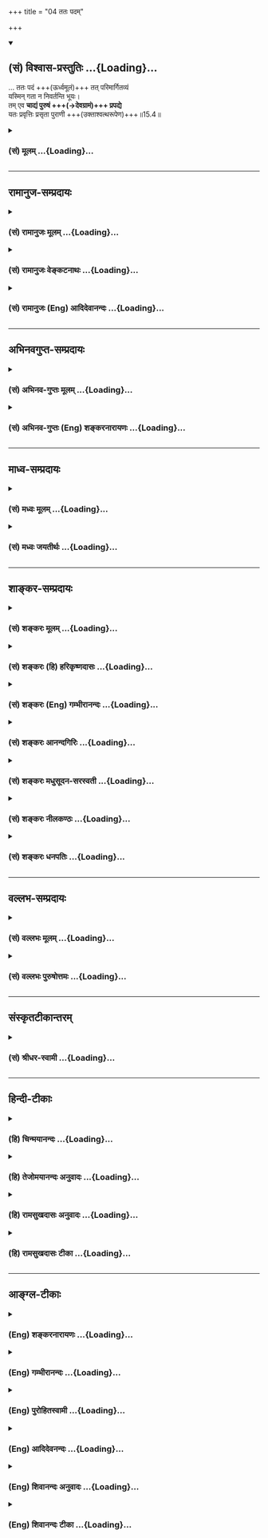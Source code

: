+++
title = "04 ततः पदम्"

+++
<div class="js_include" newlevelforh1="2" title="(सं) विश्वास-प्रस्तुतिः" unfilled url="/mahAbhAratam/vyAsaH/shlokashaH/06-bhIShma-parva/03-bhagavad-gItA-parva/saMskRtam/vishvAsa-prastutiH/15_puruShottama-yogaH/04_tataH_padam.md">
<details open><summary><h2>(सं) विश्वास-प्रस्तुतिः ...{Loading}...</h2></summary>

… ततः पदं +++(ऊर्ध्वमूलं)+++ तत् परिमार्गितव्यं  
यस्मिन् गता न निवर्तन्ति भूयः।  
तम् एव **चाद्यं पुरुषं +++(→देवग्रामं)+++ प्रपद्ये**  
यतः प्रवृत्तिः प्रसृता पुराणी +++(उक्ताश्वत्थरूपेण)+++॥15.4॥
</details>
</div>
<div class="js_include collapsed" newlevelforh1="3" title="(सं) मूलम्" unfilled url="/mahAbhAratam/vyAsaH/shlokashaH/06-bhIShma-parva/03-bhagavad-gItA-parva/saMskRtam/mUlam/15_puruShottama-yogaH/04_tataH_padam.md">
<details><summary><h3>(सं) मूलम् ...{Loading}...</h3></summary>

ततः पदं तत्परिमार्गितव्य  
यस्मिन्गता न निवर्तन्ति भूयः।  
तमेव चाद्यं पुरुषं प्रपद्ये  
यतः प्रवृत्तिः प्रसृता पुराणी।।15.4।।
</details>
</div>


_________________
## रामानुज-सम्प्रदायः
<div class="js_include collapsed" newlevelforh1="3" title="(सं) रामानुजः मूलम्" unfilled url="/mahAbhAratam/vyAsaH/shlokashaH/06-bhIShma-parva/03-bhagavad-gItA-parva/saMskRtam/rAmAnujaH/mUlam/15_puruShottama-yogaH/04_tataH_padam.md">
<details><summary><h3>(सं) रामानुजः मूलम् ...{Loading}...</h3></summary>

।।15.4।।
**ततः** विषयासङ्गाद् हेतोः  
**तत् पदं परिमार्गितव्यम्** अन्वेषणीयाम्  
**यस्मिन् गता भूयः न निवर्तन्ते।** 

कथम् अनादिकालप्रवृत्तो गुणमयभोग-सङ्गः  
तन्-मूलं च विपरीतज्ञानं निवर्तते  
इति अत्र आह --,

अज्ञानादिनिवृत्तये **तम् एव च आद्यं** कृत्स्नस्य आदिभूतम्।  

&gt; मयाध्यक्षेण प्रकृतिः सूयते सचराचरम्। (गीता 9।10)  
अहं सर्वस्य प्रभवो मत्तः सर्वं प्रवर्तते।। (गीता 10।8)  
&gt; मत्तः परतरं नान्यत्किञ्चिदस्ति धनञ्जय। (गीता 7।7) 

इत्यादिषु उक्तम् आद्यं पुरुषम् एव शरणं **प्रपद्ये तम्
एव** शरणं प्रपद्येत। 

**यतः** यस्मात् कृत्स्नस्य स्रष्टुः इयं
गुणमयभोगसङ्ग-**प्रवृत्तिः पुराणी** पुरातनी **प्रसृता।**

उक्तं हि मया एव पूर्वम् एतत् -- 

&gt; दैवी ह्येषा गुणमयी  
&gt; मम माया दुरत्यया।  
&gt; मामेव ये प्रपद्यन्ते  
&gt; मायामेतां तरन्ति ते।। (गीता 7।14) 
&gt; 

इति। 

"प्रपद्य +इयतः प्रवृत्तिः" इति वा पाठः। तम् एव च आद्यं पुरुषं प्रपद्य शरणमुपगम्य इयतः अज्ञाननिवृत्त्यादेःकृत्स्नस्य एतस्य साधनभूता प्रवृत्तिः पुराणी पुरातनी प्रसृता। 

पुरातनानां मुमुक्षूणां **प्रवृत्तिः पुराणी** पुरातना हि मुमुक्षवो  
माम् एव शरणम् उपगम्य  
निर्मुक्त-बन्धाः संजाता इत्यर्थः।

</details>
</div>
<div class="js_include collapsed" newlevelforh1="3" title="(सं) रामानुजः वेङ्कटनाथः" unfilled url="/mahAbhAratam/vyAsaH/shlokashaH/06-bhIShma-parva/03-bhagavad-gItA-parva/saMskRtam/rAmAnujaH/venkaTanAthaH/15_puruShottama-yogaH/04_tataH_padam.md">
<details><summary><h3>(सं) रामानुजः वेङ्कटनाथः ...{Loading}...</h3></summary>

।। 15.4ननु सर्वप्रत्यक्षसम्मतेऽस्मिन् संसारेयस्तं वेद इति
कस्यचित्तद्वेदनेन प्रशंसनमयुक्तमित्यत्रोच्यतेन रूपमस्येति। नात्र
रूपानुपलम्भवचनस्य रूपाभावे तात्पर्यं; निर्दिष्टरूपविरोधादित्यभिप्रायेणाह
-- अस्य वृक्षस्येति। सर्वेषां संसारोपलम्भे सत्यपि प्रकृताकारेण नोपलम्भ
इति तथाशब्दाभिप्रेतं विवृणोति -- चतुर्मुखादित्वेनेत्यादिना। संसारिभिरिति
-- अपवर्गोपयुक्तज्ञानरहितैरिति भावः। संसारिष्वेव यस्तथा वेद; स
मुक्तप्राय इति वा। कूटस्थपितृपुत्रादिरूपेण लोकेऽपि मूलशाखापल्लवादिकं
दृश्यत इत्यत्राह -- मनुष्योऽहमिति। तेषां हेयस्यापि
संसारस्योपादानोपयुक्तं ज्ञानमस्ति न तु हानार्थमिति भावः। नान्तः
इत्यादावपि तथाशब्दस्यानुषङ्गमाह -- तथाऽस्येति।
समभिव्याहृतासङ्गशस्त्रच्छेद्यत्वानुगुणमन्तशब्दार्थमाहविनाश इति।
आत्यन्तिकप्रलय इहासङ्गनिष्पादितान्तशब्देन विवक्षितः तस्य च स्वरूपतः
कारणतश्चानुपलम्भः नित्यप्रलयमात्रं हि संसारिभिर्दृश्यत इत्यभिप्रायेणाह
-- गुणमयभोगेष्वसङ्गकृत इति। भोगशब्दोऽत्र भोग्यपरः।
प्रमाणसिद्धस्यान्तस्यादेः प्रतिष्ठायाश्च
स्वरूपनिषेधभ्रमव्युदासायउपलभ्यते इतिपदमनुषञ्जितम्।
गर्भादिरूपस्यावान्तरादेरुपलम्भात्प्रधानभूत आदिरिह विवक्षित इत्याह --
गुणसङ्ग एवेति। अत्र प्रतिष्ठाशब्देन परोक्तं परमात्माभिधानमयुक्तं;
निस्सङ्गानां सङ्गविषयस्य
तस्यासङ्गशस्त्रच्छेद्यवृक्षप्रतिष्ठात्वनिर्देशानौचित्यात् अत आदिभूतस्य
सङ्गस्यापि निदानं क्षेत्रादिस्थानीयमज्ञानमिह अर्थौचित्यात्प्रतिष्ठोच्यत
इत्याह -- अनात्मन्यात्माभिमानरूपमिति। एतेन सम्प्रतिष्ठा मध्यमिति
व्याख्याऽपि निरस्ता। अज्ञाने कथं प्रतिष्ठाशब्दवृत्तिः इत्यत्राह --
प्रतितिष्ठतीति। अयं भावः -- मूलस्थितिभूमिः वृक्षस्य प्रतिष्ठा कर्म च
संसारवृक्षस्य मूलत्वेनोक्तम् तच्चअविद्यासञ्चितं कर्म \[वि.पु.2।13।70\]
इति वचनादज्ञाने स्थितं; तदधीनत्वात्तदनुष्ठानस्य; ममकारस्यापि
कर्महेतोरहङ्कार एव कन्द इति स इह संसारवृक्षप्रतिष्ठेति। एनम् इति
सङ्गास्पदप्रकृतिवैचित्र्यपरामर्श इत्याह -- उक्तप्रकारमिति। सुष्ठुत्वं
दृढनिरूढवासनत्वेनान्यैः छेत्तुमशक्यत्वम्। विविधत्वं
प्रायश्चित्तादिभिरेकैकस्य कर्माख्यमूलस्य च्छेदेऽप्यनादिकालं
मनोवाक्कायैर्बुद्धिपूर्वकमबुद्धिपूर्वकं च
विधिनिषेधविषयविचित्रकर्मणामनन्तप्रकारसम्भृतत्वम्। असङ्गोऽपि
कदाचित्तादात्विकव्याध्यादिक्लेशादपि भवति स तु न दृढः
अतःसम्यग्ज्ञानमूलेनेत्युक्तम्। विषयत्यागदशायामिव
आत्मान्वेषणदशायामप्यसङ्गोऽनुवर्तनीय इति ज्ञापनायततश्शब्दः। अत एवततः परम्
इति परशब्दाध्याहारेण व्याख्यान्तरमयुक्तमित्यभिप्रायेणाह -- ततो
विषयासङ्गाद्धेतोरिति। आत्मानमन्विच्छेत् \[जा.उ.6\] इत्यादिसूचनायाह --
अन्वेषणीयमिति। छन्दोनुरोधाय च्छान्दसंनिवर्तन्ति इति
परस्मैपदमित्यभिप्रायेण स्वयमात्मनेपदं प्रायुङ्क्त।  
  
ननु दृढस्यासङ्गशस्त्रस्य लाभे हि तेन च्छिद्येत तदेव तु
संसारिभिर्दुर्लभतरमिति शङ्कयोत्तरग्रन्थं सङ्गमयति --
कथमिति। निर्मानमोहाः  
  

</details>
</div>
<div class="js_include collapsed" newlevelforh1="3" title="(सं) रामानुजः (Eng) आदिदेवानन्दः" unfilled url="/mahAbhAratam/vyAsaH/shlokashaH/06-bhIShma-parva/03-bhagavad-gItA-parva/saMskRtam/rAmAnujaH/english/AdidevAnandaH/15_puruShottama-yogaH/04_tataH_padam.md">
<details><summary><h3>(सं) रामानुजः (Eng) आदिदेवानन्दः ...{Loading}...</h3></summary>

15.3 - 15.4 The form of this tree, having its origin above, i.e., in the four-faced Brahma and branches below in the sense that man forms the crest through continual lineage therefrom, and also having its branches extended above and below by actions done in the human state and forming secondary roots - that form of the tree is not understood by people immersed in Samsara. Only this much is perceived: 'I am a man, the son of Devadatta, the father of Yajnadatta; I have property appropriate to these conditions'. Likewise, it is not understood that its destruction can be brought about by detachment from enjoyments which are based on Gunas. Similarly it is not perceived that attachment to the Gunas alone is the beginning of this (tree). Again, it is not perceived that the basis of this tree is founded on ignorance which is the misconception of self as non-self. Ignorance alone is the basis of this tree, since in it alone the tree is fixed. This Asvattha, described above, firm-rooted,
i.e., the roots of which are firm and manifold, is to be cut off by the strong axe of detachment, namely, detachment from the sense objects composed of the three Gunas. This can be forged through perfect knowledge. As one gains detachment from sense-objects, one should seek and find out the goal from which nobody ever returns. How does this attachment to sense-objects, which consists of the Gunas and erroneous knowledge forming its cause, cease to exist; Sri Krsna now answers: One should seek 'refuge (Prapadyet) in the Primal Person' alone in order to overcome this ignorance. One should seek refuge (Prapadyeta) in Him who is primal, namely, the beginning of all entities, as stated in the following text: 'With Me as the Lord, the Prakrti gives birth to all that which moves, and that which does not move' (9.10), 'I am the origin of all; from Me proceed everything' (10.8), and 'There is nothing higher than Me, O Arjuna' (7.7). From Me, the creator of everything, has streamed forth this ancient activity, continuing from time immermorial,
of attachment to sense-objects consisting of Gunas. This has been declared already by Me: 'For this divine Maya of Mine consisting of the Gunas is hard to break through. But those who take refuge in me alone shall pass beyond this Maya' (7.14). Or a variant of this stanza is
'prapadya iyatah pravrttih' (in place of 'prapadyet yatah pravrittih').
This gives the sense that this discipline of taking refuge in the Supreme Person for dispelling of ignorance has continued from a distant past. The tendencies of ancient persons seeking liberation are also ancient. The purport is this: The ancient liberation-seekers, taking refuge in Me alone, were released from bondage. \[This can be taken to mean that Prapatti or taking refuge in the Lord had originated in the Bhakti tradition of the Sri-Vaisnavites from ancient sages i.e., from the Alvars who preceded Ramanuja by several centuries. It is not a creation of Ramanuja\].

</details>
</div>


_________________
## अभिनवगुप्त-सम्प्रदायः
<div class="js_include collapsed" newlevelforh1="3" title="(सं) अभिनव-गुप्तः मूलम्" unfilled url="/mahAbhAratam/vyAsaH/shlokashaH/06-bhIShma-parva/03-bhagavad-gItA-parva/saMskRtam/abhinava-guptaH/mUlam/15_puruShottama-yogaH/04_tataH_padam.md">
<details><summary><h3>(सं) अभिनव-गुप्तः मूलम् ...{Loading}...</h3></summary>

।।15.3 -- 15.5।। न रूपमित्यादि अव्ययं तदित्यन्तम्। तं छित्त्वेति।
विशेष्ये क्रियाऽभिधीयमाना सामर्थ्यादत्र विशेषणपदमुपादत्ते दण्डी
प्रैष्याननुब्रूयात् इति विधिवत्। तेन अधोरूढानि मूलानि अस्य छिन्द्यादिति।
तत् पदं प्रशान्तम् अव्ययं पदं तदेव।

</details>
</div>
<div class="js_include collapsed" newlevelforh1="3" title="(सं) अभिनव-गुप्तः (Eng) शङ्करनारायणः" unfilled url="/mahAbhAratam/vyAsaH/shlokashaH/06-bhIShma-parva/03-bhagavad-gItA-parva/saMskRtam/abhinava-guptaH/english/shankaranArAyaNaH/15_puruShottama-yogaH/04_tataH_padam.md">
<details><summary><h3>(सं) अभिनव-गुप्तः (Eng) शङ्करनारायणः ...{Loading}...</h3></summary>

15.4 See Comment under 15.5

</details>
</div>


_________________
## माध्व-सम्प्रदायः
<div class="js_include collapsed" newlevelforh1="3" title="(सं) मध्वः मूलम्" unfilled url="/mahAbhAratam/vyAsaH/shlokashaH/06-bhIShma-parva/03-bhagavad-gItA-parva/saMskRtam/madhvaH/mUlam/15_puruShottama-yogaH/04_tataH_padam.md">
<details><summary><h3>(सं) मध्वः मूलम् ...{Loading}...</h3></summary>

।।15.4।। तदर्थं च तमेव प्रपद्ये प्रपद्येत। तच्चोक्तं तत्रैव तं वै
प्रपद्येत यं वै प्रपद्य न शोचति न हृष्यति न जायते न म्रियते तद्ब्रह्म
मूलं तच्छित्सुः इति। नारायणेन दृष्टश्च प्रतिबुद्धो भवेत्पुमान् इति च
मोक्षधर्मे। छेदनोपायो ह्यत्राकाङ्क्षितः न च भगवतोऽन्यः शरण्योऽस्ति।

</details>
</div>
<div class="js_include collapsed" newlevelforh1="3" title="(सं) मध्वः जयतीर्थः" unfilled url="/mahAbhAratam/vyAsaH/shlokashaH/06-bhIShma-parva/03-bhagavad-gItA-parva/saMskRtam/madhvaH/jayatIrthaH/15_puruShottama-yogaH/04_tataH_padam.md">
<details><summary><h3>(सं) मध्वः जयतीर्थः ...{Loading}...</h3></summary>

।।15.4।। वाक्यार्थस्य समाप्तत्वात्तमेव चाद्यं इति व्यर्थमित्यतः सङ्गतिं
सूचयन्नाह -- **तदर्थं चे**ति विमर्शार्थं च। विश्वविमर्शाद्ब्रह्मज्ञानं
भवतु स विमर्श एव कथं स्यात् इत्याकाङ्क्षां तदर्थमित्यनेन सूचयति। तर्हि
चिच्छिदिषुं प्रति तदुपायो विधेयः; न तु प्रपद्य इति वचनं
सङ्गतमित्यतःव्यत्ययो बहुलम् \[अष्टा.3।1।85\] इति वचनमाश्रित्याह --
**प्रपद्येते**ति। कुतो व्यत्ययः इत्यतः श्रुतिस्मृतिसंवादादित्याह --
**तच्चे**ति। तद्विश्वं च्छित्सुः। अभ्यासलोप इडभावश्च च्छान्दसः।
चिच्छिदिषुः। विश्वविमर्शार्थी यद्ब्रह्म विश्वस्य मूलं तमेव पुरुषं
प्रपद्येतेत्यर्थः। प्रपत्त्या प्रसन्नेन नारायणेन दृष्टः
पुमान्प्रतिबुद्धो विश्वविमर्शक्षमो भवेदित्यर्थः। इतश्च पुरुषव्यत्ययोऽत्र
व्याख्येय इत्याह -- **छेदने**ति। अतस्तदुपायविधानमेव सङ्गतमिति शेषः। न
केवलमुत्तमपुरुषोऽत्रानुपयुक्तः किन्त्वयुक्तश्चेत्याह -- **न चे**ति। तमेव
प्रपद्य इत्येवं परिमार्गितव्यमिति सम्बन्धस्त्वयुक्तः; अस्य
परिमार्गणत्वाभावात्।

</details>
</div>


_________________
## शाङ्कर-सम्प्रदायः
<div class="js_include collapsed" newlevelforh1="3" title="(सं) शङ्करः मूलम्" unfilled url="/mahAbhAratam/vyAsaH/shlokashaH/06-bhIShma-parva/03-bhagavad-gItA-parva/saMskRtam/shankaraH/mUlam/15_puruShottama-yogaH/04_tataH_padam.md">
<details><summary><h3>(सं) शङ्करः मूलम् ...{Loading}...</h3></summary>

।।15.4।। --,**ततः** पश्चात् यत् **पदं** वैष्णवं **तत् परिमार्गितव्यम्;**
परिमार्गणम् अन्वेषणं ज्ञातव्यमित्यर्थः। **यस्मिन्** पदे **गताः**
प्रविष्टाः **न** **निवर्तन्ति** न आवर्तन्ते **भूयः** पुनः संसाराय। कथं
परिमार्गितव्यमिति आह -- **तमेव च** यः पदशब्देन उक्तः **आद्यम्** आदौ भवम्
आद्यं **पुरुषं प्रपद्ये** इत्येवं परिमार्गितव्यं तच्छरणतया इत्यर्थः। कः
असौ पुरुषः इति; उच्यते -- **यतः** यस्मात् पुरुषात्
संसारमायावृक्ष**प्रवृत्तिः प्रसृता** निःसृता; ऐन्द्रजालिकादिव माया;
**पुराणी** चिरंतनी।। कथंभूताः तत् पदं गच्छन्तीति; उच्यते --,

</details>
</div>
<div class="js_include collapsed" newlevelforh1="3" title="(सं) शङ्करः (हि) हरिकृष्णदासः" unfilled url="/mahAbhAratam/vyAsaH/shlokashaH/06-bhIShma-parva/03-bhagavad-gItA-parva/saMskRtam/shankaraH/hindI/harikRShNadAsaH/15_puruShottama-yogaH/04_tataH_padam.md">
<details><summary><h3>(सं) शङ्करः (हि) हरिकृष्णदासः ...{Loading}...</h3></summary>

।।15.4।। उसके पश्चात् उस परम वैष्णवपदको खोजना चाहिये अर्थात् जानना चाहिये
कि जिस पदमें पहुँचे हुए पुरुष; फिर संसारमें नहीं लौटते -- पुनर्जन्म
ग्रहण नहीं करते। ( उस पदको ) कैसे खोजना चाहिये सो कहते हैं -- जो
पदशब्दसे कहा गया है; उसी आदिपुरुषकी मैं शरण हूँ; इस भावसे अर्थात् उसके
शरणागत होकर खोजना चाहिये। वह पुरुष कौन है; सो बतलाते हैं -- जिस पुरुषसे
बाजीगरकी मायाके समान इस मायारचित संसारवृक्षकी सनातन प्रवृत्ति विस्तारको
प्राप्त हुई है -- प्रकट हुई है।

</details>
</div>
<div class="js_include collapsed" newlevelforh1="3" title="(सं) शङ्करः (Eng) गम्भीरानन्दः" unfilled url="/mahAbhAratam/vyAsaH/shlokashaH/06-bhIShma-parva/03-bhagavad-gItA-parva/saMskRtam/shankaraH/english/gambhIrAnandaH/15_puruShottama-yogaH/04_tataH_padam.md">
<details><summary><h3>(सं) शङ्करः (Eng) गम्भीरानन्दः ...{Loading}...</h3></summary>

15.4 Tatah, thereafter; tat, that; padam, State of Visnu;
parimargitavyam, has to be sought for, i.e. realized; gatah, going,
entering; yasmin, where, into which State; they na, do not; nivartanti,
return; bhuyah, again, for worldly life. As to how It is to be sought
for, the Lord says: Prapadye, I take refuge; tam, in that; adyam,
Primeval-existing from the beginning; purusam, Person, who has been
mentioned by the word State; eva, Himself. The search has to be carried
on thus, i.e., by taking refuge in Him. Who is that Person; That is
being stated: Yatah, from whom, from which Person; prasrta, has ensued,
like jugglery from a magician; purani, the eternal; pravrttih,
Manifestation, the magic Tree of the World. What kind of persons reach
that State; This is being answered:

</details>
</div>
<div class="js_include collapsed" newlevelforh1="3" title="(सं) शङ्करः आनन्दगिरिः" unfilled url="/mahAbhAratam/vyAsaH/shlokashaH/06-bhIShma-parva/03-bhagavad-gItA-parva/saMskRtam/shankaraH/AnandagiriH/15_puruShottama-yogaH/04_tataH_padam.md">
<details><summary><h3>(सं) शङ्करः आनन्दगिरिः ...{Loading}...</h3></summary>

।।15.4।। उद्धृत्य किं कर्तव्यं तदाह -- **तत इति।** पश्चादश्वत्थादूर्ध्वं
व्यवस्थितमित्यर्थः। किं तत्पदं यदन्विष्य ज्ञातव्यं तदाह --
**यस्मिन्निति।** येन सर्वं पूर्णं पूर्षु वा शयानं पुरुषं प्रपद्ये शरणं
गतोऽस्मीत्यर्थः। विवर्तवादानुरोधिनं दृष्टान्तमाह -- **ऐन्द्रेति।**

</details>
</div>
<div class="js_include collapsed" newlevelforh1="3" title="(सं) शङ्करः मधुसूदन-सरस्वती" unfilled url="/mahAbhAratam/vyAsaH/shlokashaH/06-bhIShma-parva/03-bhagavad-gItA-parva/saMskRtam/shankaraH/madhusUdana-sarasvatI/15_puruShottama-yogaH/04_tataH_padam.md">
<details><summary><h3>(सं) शङ्करः मधुसूदन-सरस्वती ...{Loading}...</h3></summary>

।।15.4।। तत इति। ततो गुरुमुपसृत्य ततोऽश्वत्थादूर्ध्वं व्यवस्थितं
तद्वैष्णवं पदं वेदान्तवाक्यविचारेण परिमार्गितव्यं
मार्गयितव्यमन्वेष्टव्यम्। सोऽन्वेष्टव्यः स विजिज्ञासितव्यः इति श्रुतेः
तत्पदं श्रवणादिनां ज्ञातव्यमित्यर्थः। किं तत्पदम्। यस्मिन्पदे गताः
प्रविष्टा ज्ञानेन न निवर्तन्ति नावर्तन्ते भूयः पुनः संसाराय। कथं तत्
परिमार्गितव्यमित्याह -- तमेवेति। यः पदशब्देनोक्तस्तमेव चाद्यमादौ भवं
पुरुषं येनेदं सर्वं पूर्णं तं पुरिषु पूर्षु वा शयानं प्रपद्ये शरणं
गतोऽस्मीत्येवं तदेकशरणतया तदन्वेष्टव्यमित्यर्थः। तं कं पुरुषम्। यतो
यस्मात्पुरुषात्प्रवृत्तिर्मायामयसंसारवृक्षप्रवृत्तिः पुराणी
चिरंतन्यनादिरेषा प्रसृता निःसृतैन्द्रजालिकादिव मायाहस्त्यादि तं पुरुषं
प्रपद्य इत्यन्वयः।

</details>
</div>
<div class="js_include collapsed" newlevelforh1="3" title="(सं) शङ्करः नीलकण्ठः" unfilled url="/mahAbhAratam/vyAsaH/shlokashaH/06-bhIShma-parva/03-bhagavad-gItA-parva/saMskRtam/shankaraH/nIlakaNThaH/15_puruShottama-yogaH/04_tataH_padam.md">
<details><summary><h3>(सं) शङ्करः नीलकण्ठः ...{Loading}...</h3></summary>

।।15.4।। तमिममश्वत्थं छित्त्वा किं कर्तव्यमत आह -- **तत इति।** न केवलं
निर्विकल्पसमाधिना तदसंङ्गमात्रेण कृतार्थता किं तर्हि ततोऽसङ्गान्तरं तत्
श्रुतिप्रसिद्धं पदनीयं ब्रह्म परिमार्गितव्यं श्रुतियुक्तिबलेनाहमेव
ब्रह्मास्मीति ज्ञातव्यम्। यस्मिन्पदे निर्विकल्पे गताः प्राप्ताः सन्तो न
निवर्तन्ति न पुनर्निवर्तन्ते। तमेव प्रत्यगानन्दमाद्यं पुरुषं पुरि शरीरे
शयानमहमपि प्रपद्ये शरणागतोऽस्मीति भावयेत्। भगवत एव वा इदं वचनं
लोकशिक्षार्थं वर्त एव च कर्मणीतिवत्। कोऽसौ पुरुषः यतः पुराणी आद्या
प्रवृत्तिःसोऽकामयत बहु स्यां प्रजायेय इत्येवंरूपा प्रसृता अस्मास्वपि
प्रवृत्ता। यतो वयमपि इदानीं कामयामहे,धनादिना वयं भूयांसः स्याम प्रजया
प्रजायेमहीति चेति। येनेयं प्रवृत्तिर्दर्शिता तत्प्रणामेनैव सा
निवर्तिष्यत इत्यर्थः।

</details>
</div>
<div class="js_include collapsed" newlevelforh1="3" title="(सं) शङ्करः धनपतिः" unfilled url="/mahAbhAratam/vyAsaH/shlokashaH/06-bhIShma-parva/03-bhagavad-gItA-parva/saMskRtam/shankaraH/dhanapatiH/15_puruShottama-yogaH/04_tataH_padam.md">
<details><summary><h3>(सं) शङ्करः धनपतिः ...{Loading}...</h3></summary>

।।15.4।। No commentary.

</details>
</div>


_________________
## वल्लभ-सम्प्रदायः
<div class="js_include collapsed" newlevelforh1="3" title="(सं) वल्लभः मूलम्" unfilled url="/mahAbhAratam/vyAsaH/shlokashaH/06-bhIShma-parva/03-bhagavad-gItA-parva/saMskRtam/vallabhaH/mUlam/15_puruShottama-yogaH/04_tataH_padam.md">
<details><summary><h3>(सं) वल्लभः मूलम् ...{Loading}...</h3></summary>

।।15.4।। तद्विशिनष्टि -- यस्मिन्निति। यत्र गता ज्ञानिनो भूयो न
निवर्त्तन्ते। तत्र मुख्यं साधनं भक्तिमाह -- तमेव चाद्यं प्रपद्य इति। यतः
पुराणी कृत्स्नस्य जगतः कर्मसु प्रवृत्तिरुत्पत्तिः प्रसृता भवति। तं
प्रपद्य इति वा पाठः।

</details>
</div>
<div class="js_include collapsed" newlevelforh1="3" title="(सं) वल्लभः पुरुषोत्तमः" unfilled url="/mahAbhAratam/vyAsaH/shlokashaH/06-bhIShma-parva/03-bhagavad-gItA-parva/saMskRtam/vallabhaH/puruShottamaH/15_puruShottama-yogaH/04_tataH_padam.md">
<details><summary><h3>(सं) वल्लभः पुरुषोत्तमः ...{Loading}...</h3></summary>

  
  
।।15.4।। ततः पदमिति। ततस्तदनन्तरं तत्पदं अलौकिकस्य तस्य मूलभूतं
परिमार्गितव्यं परितो विचारपूर्वकमालोचनरीत्या मार्गितव्यमन्वेषणीयम्।
अन्वेषणे प्रयोजनमाह -- यस्मिन्निति। यस्मिन् पदे गताः प्राप्ता भूयो न
निवर्तन्ते; संसारे नागच्छन्तीत्यर्थः। कथमन्वेषणीयं इत्यत आह -- तमेवेति।
यतः पुरुषोत्तमात् पुराणी सनातनी नित्या प्रवृत्तिर्भक्त्यात्मिका
भगवदनुप्रवृत्तिः प्रसृता विस्तृता प्रकटिता तमेव आद्यं च पुनः पुरुषं
भावात्मतया पुरुषरूपं शरणं प्रपद्ये व्रजामीति भावः।  
  

</details>
</div>


_________________
## संस्कृतटीकान्तरम्
<div class="js_include collapsed" newlevelforh1="3" title="(सं) श्रीधर-स्वामी" unfilled url="/mahAbhAratam/vyAsaH/shlokashaH/06-bhIShma-parva/03-bhagavad-gItA-parva/saMskRtam/shrIdhara-svAmI/15_puruShottama-yogaH/04_tataH_padam.md">
<details><summary><h3>(सं) श्रीधर-स्वामी ...{Loading}...</h3></summary>

।।15.4।। **तत इति।** ततस्तस्य मूलभूतं तत्पदं वस्तु वैष्णवं पदं
परिमार्गितव्यमन्वेष्टव्यम्। कीदृशम्। यस्मिन्गता यत्पदं प्राप्ताः सन्तो
भूयो न निवर्तन्ति। नावर्तन्त इत्यर्थः। अन्वेषणप्रकारमाह। यत एषा पुराणी
चिरंतनी संसारप्रवृत्तिः प्रसृता विस्तृता तमेव चाद्यं पुरुषं प्रपद्ये
शरणं व्रजामीत्येवमेकान्तभक्त्यान्वेष्टव्यमित्यर्थः।

</details>
</div>


_________________
## हिन्दी-टीकाः
<div class="js_include collapsed" newlevelforh1="3" title="(हि) चिन्मयानन्दः" unfilled url="/mahAbhAratam/vyAsaH/shlokashaH/06-bhIShma-parva/03-bhagavad-gItA-parva/hindI/chinmayAnandaH/15_puruShottama-yogaH/04_tataH_padam.md">
<details><summary><h3>(हि) चिन्मयानन्दः ...{Loading}...</h3></summary>

।।15.4।। कहीं ऐसा न हो कि कोई विद्यार्थी इस रूपक के वास्तविक अभिप्राय को
न समझकर उसे कोई लौकिक वृक्ष ही समझ लें; गीताचार्य भगवान् श्रीकृष्ण कहते
हैं कि जैसा वर्णन किया गया है; वैसा वृक्ष यहाँ उपलब्ध नहीं होता। पूर्व
श्लोक में वर्णित अश्वत्थ वृक्ष इस व्यक्त हुए सम्पूर्ण जगत् का प्रतीक है।
सूक्ष्म चैतन्य आत्मा विविध रूपों और विभिन्न स्तरों पर विविधत व्यक्त होता
है जैसे शरीर; मन और बुद्धि में क्रमश विषय; भावनाओं और विचारों के प्रकाशक
के रूप में और कारण शरीर में वह अज्ञान को प्रकाशित करता है। आत्मअज्ञान या
वासनाओं को ही कारण शरीर कहते हैं। ये समस्त उपाधियाँ तथा उनके अनुभव अपनी
सम्पूर्णता में अश्वत्थवृक्ष के द्वारा निर्देशित किये गये हैं। अत यह कोई
परिच्छिन्न वृक्ष न होने के कारण कोई इसे एक दृष्टिक्षेप से देखकर समझ नहीं
सकता है। कोई भी पुरुष इस संसार वृक्ष का आदि या अन्त या प्रतिष्ठा नहीं देख
सकता। यह वृक्ष परम सत्य के अज्ञान से उत्पन्न होता है। जब तक वासनाओं का
प्रभाव बना रहता है तब तक इसका अस्तित्व भी रहता है; किन्तु आत्मा के
अपरोक्ष ज्ञान से यह समूल नष्ट हो जाता है। बहुसंख्यक लोगों द्वारा इन
आध्यात्मिक आशयों को न देखा जाता है और न पहचाना या समझा ही जाता है। इस
संसार वृक्ष को काटने का एकमात्र शस्त्र है असंग अर्थात् वैराग्य। भौतिक
जगत् जड़; अचेतन है। इसके द्वारा जो अनुभव प्राप्त किया जाता है; वह चैतन्य
के सम्बन्ध के कारण ही संभव होता है। जब तक कार के चक्रों का सम्बन्ध मशीन
से बना रहता है तब तक उनमें गति रहती है। यदि प्रवाहित होने वाली शक्ति को
रोक दिया जाये; तो वे चक्र स्वत ही गतिशून्य स्थिति में आ जायेंगे। इसी
प्रकार यदि हम अपना ध्यान शरीर; मन और बुद्धि से निवृत्त करें; तो
तादात्म्य के अभाव में विषय; भावनाओं तथा विचारों का ग्रहण स्वत अवरुद्ध हो
जायेगा। तादात्म्य की निवृत्ति को ही वैराग्य कहते हैं। यहाँ उसे असंग
शस्त्र कहा गया है। भगवान् श्रीकृष्ण अर्जुन्ा को उपदेश देते हैं कि उसको
इस असंगशस्त्र के द्वारा संसारवृक्ष को काटना चाहिये। हमारी वर्तमान स्थिति
की दृष्टि से उपर्युक्त अवस्था का अर्थ है शून्य; जहाँ न कोई विषय हैं और न
भावनाएं हैं न कोई विचार ही हैं। अत हम ऐसे उपदेश को सहसा स्वीकार नहीं
करेंगे। भगवान् हमारी मनोदशा को समझते हुये उसी क्रम में कहते हैं;
तत्पश्चात् उस पद का अन्वेषण करना चाहिये; जिसे प्राप्त हुये पुरुष पुन
लौटते नहीं हैं। उपर्युक्त सम्पूर्ण विवेचन का निष्कर्ष यह निकलता है कि
निदिध्यासन के अभ्यास के शान्त क्षणों में साधक को अपना ध्यान जगत् एवं
उपाधियों से निवृत्त कर उस ऊर्ध्वमूल परमात्मा के चिन्तन में लगाना चाहिये;
जहाँ से इस संसार की पुरातन प्रवृत्ति प्रसृत हुई है। यदि इस उपदेश को केवल
यहीं तक छोड़ दिया गया होता; तो अधिक से अधिक वह एक सुन्दर काव्यात्मक
कल्पना ही बन कर रह जाता। आध्यात्मिक मूल्यों को अपने व्यावहारिक जीवन में
जीने की कला सिखाने वाली निर्देशिका के रूप में; गीता को यह भी बताना
आवश्यक था कि किस प्रकार एक साधक इस उपदेश का पालन कर सकता है। इनका एक
व्यावहारिक उपाय है; प्रार्थना। जिसका निर्देश इस श्लोक के अन्त में इन
शब्दों में किया है; मैं उस आदि पुरुष की शरण हूँ; जहाँ से यह पुरातन
प्रवृत्ति प्रसृत हुई है। यह श्लोक दर्शाता है कि जब हमारी बहिर्मुखी
प्रवृत्ति बहुत कुछ मात्रा में क्षीण हो जाती है; तब हमें अपनी बुद्धि को
सजगतापूर्वक संसार के आदिस्रोत सच्चिदानन्द परमात्मा में भक्ति और समर्पण
के भाव के साथ समाहित करने का प्रयत्न करना चाहिये। इस आदि पुरुष का स्वरूप
तथा उसके अनुभव के उपाय को बताना इस अध्याय का विषय है। किन गुणों से
सम्पन्न साधक उस पद को प्राप्त होते हैं सुनो

</details>
</div>
<div class="js_include collapsed" newlevelforh1="3" title="(हि) तेजोमयानन्दः अनुवादः" unfilled url="/mahAbhAratam/vyAsaH/shlokashaH/06-bhIShma-parva/03-bhagavad-gItA-parva/hindI/tejomayAnandaH/anuvAdaH/15_puruShottama-yogaH/04_tataH_padam.md">
<details><summary><h3>(हि) तेजोमयानन्दः अनुवादः ...{Loading}...</h3></summary>

।।15.4।। (तदुपरान्त) उस पद का अन्वेषण करना चाहिए जिसको प्राप्त हुए पुरुष
पुन: संसार में नहीं लौटते हैं। "मैं उस आदि पुरुष की शरण हूँ, जिससे यह
पुरातन प्रवृत्ति प्रसृत हुई है"।।

</details>
</div>
<div class="js_include collapsed" newlevelforh1="3" title="(हि) रामसुखदासः अनुवादः" unfilled url="/mahAbhAratam/vyAsaH/shlokashaH/06-bhIShma-parva/03-bhagavad-gItA-parva/hindI/rAmasukhadAsaH/anuvAdaH/15_puruShottama-yogaH/04_tataH_padam.md">
<details><summary><h3>(हि) रामसुखदासः अनुवादः ...{Loading}...</h3></summary>

।।15.4।। उसके बाद उस परमपद-(परमात्मा-) की खोज करनी चाहिये जिसको प्राप्त
होनेपर मनुष्य फिर लौटकर संसारमें नहीं आते और जिससे अनादिकालसे चली
आनेवाली यह सृष्टि विस्तारको प्राप्त हुई है, उस आदिपुरुष परमात्माके ही
मैं शरण हूँ।

</details>
</div>
<div class="js_include collapsed" newlevelforh1="3" title="(हि) रामसुखदासः टीका" unfilled url="/mahAbhAratam/vyAsaH/shlokashaH/06-bhIShma-parva/03-bhagavad-gItA-parva/hindI/rAmasukhadAsaH/TIkA/15_puruShottama-yogaH/04_tataH_padam.md">
<details><summary><h3>(हि) रामसुखदासः टीका ...{Loading}...</h3></summary>

।।15.4।।***व्याख्या --***  **ततः पदं तत्परिमार्गितव्यम् --** भगवान्ने
पूर्वश्लोकमें **छित्त्वा** पदसे संसारसे सम्बन्धविच्छेद करनेकी बात कही
है। इससे यह सिद्ध होता है कि परमात्माकी खोज करनेसे पहले संसारसे
सम्बन्धविच्छेद करना बहुत आवश्यक है। कारण कि परमात्मा तो सम्पूर्ण देश;
काल; वस्तु; व्यक्ति; घटना; परिस्थिति आदिमें ज्योंकेत्यों विद्यमान हैं;
केवल संसारसे अपना सम्बन्ध माननेके कारण ही नित्यप्राप्त परमात्माके
अनुभवमें बाधा लग रही है। संसारसे सम्बन्ध बना रहनेसे परमात्माकी खोज
करनेमें ढिलाई आती है और जप; कीर्तन; स्वाध्याय आदि सब कुछ करनेपर भी विशेष
लाभ नहीं दीखता। इसलिये साधकको पहले संसारसे सम्बन्धविच्छेद करनेको ही
मुख्यता देनी चाहिये। जीव परमात्माका ही अंश है। संसारसे सम्बन्ध मान लेनेके
कारण ही वह अपने अंशी(परमात्मा) के नित्यसम्बन्धको भूल गया है। अतः भूल
मिटनेपर मैं भगवान्का ही हूँ -- इस वास्तविकताकी स्मृति प्राप्त हो जाती
है। इसी बातपर भगवान् कहते हैं कि उस परमपद(परमात्मा) से नित्यसम्बन्ध
पहलेसे ही विद्यमान है। केवल उसकी खोज करनी है। संसारको अपना माननेसे
नित्यप्राप्त परमात्मा अप्राप्त दीखने लग जाता है और अप्राप्त संसार
प्राप्त दीखने लग जाता है। इसलिये परमपद(परमात्मा) को **तत्** पदसे लक्ष्य
करके भगवान् कहते हैं कि जो परमात्मा नित्यप्राप्त है; उसीकी पूरी तरह खोज
करनी है। खोज उसीकी होती है; जिसका अस्तित्व पहलेसे ही होता है। परमात्मा
अनादि और सर्वत्र परिपूर्ण हैं। अतः यहाँ खोज करनेका मतलब यह नहीं है कि
किसी साधनविशेषके द्वारा परमात्माको ढूँढ़ना है। जो संसार (शरीर; परिवार;
धनादि) कभी अपना था नहीं; है नहीं; होगा नहीं उसका आश्रय न लेकर; जो
परमात्मा,सदासे ही अपने हैं; अपनेमें हैं और अभी हैं; उनका आश्रय लेना ही
उनकी खोज करना है। साधकको साधनभजन करना तो बहुत आवश्यक है क्योंकि इसके समान
कोई उत्तम काम नहीं है किंतु,परमात्मतत्त्वको साधनभजनके द्वारा प्राप्त कर
लेंगे -- ऐसा मानना ठीक नहीं क्योंकि ऐसा माननेसे अभिमान बढ़ता है; जो
परमात्मप्राप्तिमें बाधक है। परमात्मा कृपासे मिलते हैं। उनको किसी साधनसे
खरीदा नहीं जा सकता। साधनसे केवल असाधन(संसारसे तादात्म्य; ममता और कामनाका
सम्बन्ध अथवा परमात्मासे विमुखता) का नाश होता है; जो अपने द्वारा ही किया
हुआ है। अतः साधनका महत्त्व असाधनको मिटानेमें ही समझना चाहिये। असाधनको
मिटानेकी सच्ची लगन हो; तो असाधनको मिटानेका बल भी परमत्माकी कृपासे मिलता
है। साधकोंके अन्तःकरणमें प्रायः एक दृढ़ धारणा बनी हुई है कि जैसे उद्योग
करनेसे संसारके पदार्थ प्राप्त होते हैं; ऐसे ही साधन करतेकरते (अन्तःकरण
शुद्ध होनेपर) ही परमात्माकी प्राप्ति होती है। परन्तु वास्तवमें यह बात
नहीं है क्योंकि परमात्मप्राप्ति किसी भी कर्म (साधन; तपस्यादि) का फल नहीं
है; चाहे वह कर्म कितना ही श्रेष्ठ क्यों न हो। कारण कि श्रेष्ठसेश्रेष्ठ
कर्मका भी आरम्भ और अन्त होता है अतः उस कर्मका फल नित्य कैसे होगा कर्मका
फल भी आदि और अन्तवाला होता है। इसलिये नित्य परमात्मतत्त्वकी प्राप्ति
किसी कर्मसे नहीं होती। वास्तवमें त्याग; तपस्या आदिसे जडता(संसार और शरीर)
से सम्बन्धविच्छेद ही होता है; जो भूलसे माना हुआ है। सम्बन्धविच्छेद होते
ही जो तत्त्व सर्वत्र है; सदा है; नित्यप्राप्त है; उसकी अनुभूति हो जाती
है -- उसकी स्मृति जाग्रत् हो जाती है।  
  
अर्जुन भी पूरा उपदेश सुननेके बाद अन्तमें कहते हैं -- **स्मृतिर्लब्धा**
(18। 73) मैंने स्मृति प्राप्त कर ली है। यद्यपि विस्मृति भी अनादि है;
तथापि वह अन्त होनेवाली है। संसारकी स्मृति और परमात्माकी स्मृतिमें बहुत
अन्तर है। संसारकी स्मृतिके बाद विस्मृतिका होना सम्भव है जैसे -- पक्षाघात
(लकवा) होनेपर पढ़ी हुई विद्याकी विस्मृति होना सम्भव है। इसके विपरीत
परमात्माकी स्मृति एक बार हो जानेपर फिर कभी विस्मृति नहीं होती (गीता 2।
72; 4। 35) जैसे -- पक्षाघात होनेपर अपनी सत्ता (मैं हूँ) की विस्मृति नहीं
होती। कारण यह है कि संसारके साथ कभी सम्बन्ध होता नहीं और परमात्मासे कभी
सम्बन्ध छूटता नहीं। शरीर; संसारसे मेरा कोई सम्बन्ध नहीं है -- इस तत्त्वका
अनुभव करना ही संसारवृक्षका छेदन करना है और मैं परमात्माका अंश हूँ -- इस
वास्तविकतामें हरदम स्थित रहना ही परमात्माकी खोज करना है। वास्तवमें
संसारसे सम्बन्धविच्छेद होते ही नित्यप्राप्त परमात्मतत्त्वकी अनुभूति हो
जाती है।**यस्मिन्गता न निवर्तन्ति भूयः --** जिसे पहले श्लोकमें
**ऊर्ध्वमूलम्** पदसे तथा इस श्लोकमें **आद्यम् पुरुषम्** पदोंसे कहा गया
है और आगे छठे श्लोकमें जिसका विस्तारसे वर्णन हुआ है; उसी परमात्मतत्त्वका
निर्देश यहाँ **यस्मिन्** पदसे किया गया है।  
  
जैसे जलकी बूँदे समुद्रमें मिल जानेके बाद पुनः समुद्रसे अलग नहीं हो सकती;
ऐसे ही परमात्माका अंश (जीवात्मा) परमात्माको प्राप्त हो जानेके बाद फिर
परमात्मासे अलग नहीं हो सकता अर्थात् पुनः लौटकर संसारमें नहीं आ सकता।
ऊँचनीच योनियोंमें जन्म लेनेका कारण प्रकृति अथवा उसके कार्य गुणोंका सङ्ग
ही है (गीता 13। 21)। अतः जब साधक असङ्गशस्त्रके द्वारा गुणोंके सङ्गका
सर्वथा छेदन (असत्के सम्बन्धका सर्वथा त्याग) कर देता है; तब उसका पुनः
कहीं जन्म लेनेका प्रश्न ही पैदा नहीं होता।**यतः प्रवृत्तिः प्रसृता
पुराणी --** सम्पूर्ण सृष्टिके रचयिता एक परमात्मा ही हैं। वे ही इस
संसारके आश्रय और प्रकाशक हैं। मनुष्य भ्रमवश सांसारिक पदार्थोंमें सुखोंको
देखकर संसारकी तरफ आकर्षित हो जाता है और संसारके रचयिता(परमात्मा)को भूल
जाता है। परमात्माका रचा हुआ संसार भी जब इतना प्रिय लगता है; तब (संसारके
रचयिता) परमात्मा कितने प्रिय लगने चाहिये यद्यपि रची हुई वस्तुमें
आकर्षणका होना एक प्रकारसे रचयिताका ही आकर्षण है (गीता 10। 41); तथापि
मनुष्य अज्ञानवश उस आकर्षणमें परमात्माको कारण न मानकर संसारको ही कारण मान
लेता है और उसीमें फँस जाता है।  
  
प्राणिमात्रका यह स्वभाव है कि वह उसीका आश्रय लेना चाहता है और उसीकी
प्राप्तिमें जीवन लगा देना चाहता है; जिसको वह सबसे बढ़कर मानता है अथवा
जिससे उसे कुछ प्राप्त होनेकी आशा रहती है। जैसे संसारमें लोग रुपयोंको
प्राप्त करनेमें और उनका संग्रह करनेमें बड़ी तत्परतासे लगते हैं; क्योंकि
उनको रुपयोंसे सम्पूर्ण मनचाही वस्तुओंके मिलनेकी आशा रहती है। वे सोचते
हैं -- शरीरके निर्वाहकी वस्तुएँ तो रुपयोंसे मिलती ही हैं; अनेक तरहके
भोग; ऐशआरामके साधन भी रुपयोंसे प्राप्त होते हैं। इसलिये रुपये मिलनेपर
मैं सुखी हो जाऊँगा तथा लोग मुझे धनी मानकर मेरा बहुत मानआदर करेंगे। इस
प्रकार रुपयोंको सर्वोपरि मान लेनपर वे लोभके कारण अन्याय; पापकी भी परवाह
नहीं करते। यहाँतक कि वे शरीरके आरामकी भी उपेक्षा करके रुपये कमाने तथा
संग्रह करनेमें ही तत्पर रहते हैं। उनकी दृष्टिमें रुपयोंसे बढ़कर कुछ नहीं
रहता। इसी प्रकार जब साधकको यह ज्ञात हो जाता है कि परमात्मासे बढ़कर कुछ
भी नहीं है और उनकी प्राप्तिमें ऐसा आनन्द है; जहाँ संसारके सब सुख फीके
पड़ जाते हैं (गीता 6। 22); तब वह परमात्माको ही प्राप्त करनेके लिये
तत्परतासे लग जाता है (गीता 15। 19)।  
  
**तमेव चाद्यं पुरुषं प्रपद्ये --** जिसका कोई आदि नहीं है किन्तु जो सबका
आदि है (गीता 10। 2); उस आदिपुरुष परमात्माका ही आश्रय (सहारा) लेना
चाहिये। परमात्माके सिवाय अन्य कोई भी आश्रय टिकनेवाला नहीं है। अन्यका
आश्रय वास्तवमें आश्रय ही नहीं है; प्रत्युत वह आश्रय लेनेवालेका ही नाश
(पतन) करनेवाला है जैसे -- समुद्रमें डूबते हुए व्यक्तिके लिये मगरमच्छका
आश्रय इस मृत्युसंसारसागरके सभी आश्रय मगरमच्छके आश्रयकी तरह ही हैं। अतः
मनुष्यको विनाशी संसारका आश्रय न लेकर अविनाशी परमात्माका ही आश्रय लेना
चाहिये।  
  
जब साधक अपना पूरा बल लगानेपर भी दोषोंको दूर करनेमें सफल नहीं होता; तब वह
अपने बलसे स्वतः निराश हो जाता है। ठीक ऐसे समयपर यदि वह (अपने बलसे सर्वथा
निराश होकर) एकमात्र भगवान्का आश्रय ले लेता है; तो भगवान्की कृपाशक्तिसे
उसके दोष निश्चितरूपसे नष्ट हो जाते हैं और भगवत्प्राप्ति हो जाती है
**(टिप्पणी प₀ 752)**। इसलिये साधकको भगवत्प्राप्तिसे कभी निराश नहीं होना
चाहिये। भगवान्की शरण लेकर निर्भय और निश्चिन्त हो जाना चाहिये। भगवान्के
शरण होनेपर उनकी कृपासे विघ्नोंका नाश और भगवत्प्राप्ति -- दोनोंकी सिद्धि
हो जाती है (गीता 18। 58; 62)। साधकको जैसे संसारके सङ्गका त्याग करना है;
ऐसे ही असङ्गता के सङ्गका भी त्याग करना है। कारण कि असङ्ग होनेके बाद भी
साधकमें मैं असङ्ग हूँ -- ऐसा सूक्ष्म अहंभाव (परिच्छिन्नता) रह सकता है;
जो परमात्माके शरण होनेपर ही सुगमतापूर्वक मिट सकता है। परमात्माके शरण
होनेका तात्पर्य है -- अपने कहलानेवाले शरीर; इन्द्रियाँ; मन; बुद्धि; अहम्
(मैंपन); धन; परिवार; मकान आदि सबकेसब पदार्थोंको परमात्माके अर्पण कर देना
अर्थात् उन पदार्थोंसे अपनापन सर्वथा हटा लेनाशरणागत भक्तमें दो भाव रहते
हैं -- मैं भगवान्का हूँ और भगवान् मेरे हैं। इन दोनोंमें भी मैं भगवान्का
हूँ और भगवान्के लिये हूँ -- यह भाव ज्यादा उत्तम है। कारण कि भगवान् मेरे
हैं और मेरे लिये हैं -- इस भावमें अपने लिये भगवान्से कुछ चाह रहती है अतः
साधक भगवान्से अपनी मनचाही कराना चाहेगा। परन्तु मैं भगवान्का हूँ और
भगवान्के लिये हूँ -- इस भावमें केवल भगवान्की मनचाही होगी। इस प्रकार
साधकमें अपने लिये कुछ भी करने और पानेका भाव न रहना ही वास्तवमें अनन्य
शरणागति है। इस अनन्य शरणागतिसे उसका भगवान्के प्रति वह अनिर्वचनीय और
अलौकिक प्रेम जाग्रत् हो,जाता है जो क्षति; पूर्ति और निवृत्तिसे रहित है
जिसमें अपने प्रियके मिलनेपर भी तृप्ति नहीं होती और वियोगमें भी अभाव नहीं
होता जो प्रतिक्षण बढ़ता रहता है जिसमें असीमअपार आनन्द है; जिससे
आनन्ददाता भगवान्को भी आनन्द मिलता है। तत्त्वज्ञान होनेके बाद जो प्रेम
प्राप्त होता है; वही प्रेम अनन्य शरणागतिसे भी प्राप्त हो जाता है।  
  
**एव** पदका तात्पर्य है कि दूसरे सब आश्रयोंका त्याग करके एकमात्र
भगवान्का ही आश्रय ले। यही भाव गीतामें **मामेव ये प्रपद्यन्ते** (7। 14);
**तमेव शरणं गच्छ** (18। 62) और **मामेकं शरणं व्रज** (18। 66) पदोंमें भी
आया है।**प्रपद्ये** कहनेका अर्थ है -- मैं शरण हूँ। यहाँ शङ्का हो सकती है
कि भगवान् कैसे कहते हैं कि मैं शरण हूँ क्या भगवान् भी किसीके शरण होते
हैं यदि शरण होते हैं तो किसके शरण होते हैं इसका समाधान यह है कि भगवान्
किसीके शरण नहीं होते क्योंकि वे सर्वोपरि हैं। केवल लोकशिक्षाके लिये
भगवान् साधककी भाषामें बोलकर साधकको यह बताते हैं कि वह मैं शरण हूँ ऐसी
भावना करे। परमात्मा है और मैं (स्वयं) हूँ -- इन दोनोंमें है के रूपमें एक
ही परमात्मसत्ता विद्यमान है। मैं के साथ होनेसे ही है का हूँ में परिवर्तन
हुआ है। यदि मैंरूप एकदेशीय स्थितिको सर्वदेशीय,है में विलीन कर दें; तो है
ही रह जायगा; हूँ नहीं रहेगा। जबतक स्वयंके साथ बुद्धि; मन; इन्द्रियाँ;
शरीर आदिका सम्बन्ध मानते हुए हूँ बना हुआ है; तबतक व्यभिचारदोष होनेके
कारण अनन्य शरणागति नहीं है। परमात्माका अंश होनेके कारण जीव वास्तवमें सदा
परमात्माके ही आश्रित रहता है परन्तु परमात्मासे विमुख होनेके बाद (आश्रय
लेनेका स्वभाव न छूटनेके कारण) वह भूलसे नाशवान् संसारका आश्रय लेने लगता
है; जो कभी टिकता नहीं। अतः वह दुःख पाता रहता है। इसलिये साधकको चाहिये कि
वह परमात्मासे अपने वास्तविक सम्बन्धको पहचनाकर एकमात्र परमात्माके शरण हो
जाय।  
  
***सम्बन्ध --***  जो महापुरुष आदिपुरुष परमात्माके शरण होकर परमपदको
प्राप्त होते हैं; उनके लक्षणोंका वर्णन आगेके श्लोकमें करते हैं।

</details>
</div>


_________________
## आङ्ग्ल-टीकाः
<div class="js_include collapsed" newlevelforh1="3" title="(Eng) शङ्करनारायणः" unfilled url="/mahAbhAratam/vyAsaH/shlokashaH/06-bhIShma-parva/03-bhagavad-gItA-parva/english/shankaranArAyaNaH/15_puruShottama-yogaH/04_tataH_padam.md">
<details><summary><h3>(Eng) शङ्करनारायणः ...{Loading}...</h3></summary>

15.4. Then that Abode must be sought, having reached Which one would not return. \[The Yogin\] would attain nothing but that Primal Person from Whom the old activity (world creation) commences.

</details>
</div>
<div class="js_include collapsed" newlevelforh1="3" title="(Eng) गम्भीरानन्दः" unfilled url="/mahAbhAratam/vyAsaH/shlokashaH/06-bhIShma-parva/03-bhagavad-gItA-parva/english/gambhIrAnandaH/15_puruShottama-yogaH/04_tataH_padam.md">
<details><summary><h3>(Eng) गम्भीरानन्दः ...{Loading}...</h3></summary>

15.4 Thereafter, that State has to be sought for, going where they do not return again: I take refuge in that Primeval Person Himself, from whom has ensued the eternal Manifestation.

</details>
</div>
<div class="js_include collapsed" newlevelforh1="3" title="(Eng) पुरोहितस्वामी" unfilled url="/mahAbhAratam/vyAsaH/shlokashaH/06-bhIShma-parva/03-bhagavad-gItA-parva/english/purohitasvAmI/15_puruShottama-yogaH/04_tataH_padam.md">
<details><summary><h3>(Eng) पुरोहितस्वामी ...{Loading}...</h3></summary>

15.4 Beyond lies the Path, from which, when found, there is no return.
This is the Primal God from whence this ancient creation has sprung.

</details>
</div>
<div class="js_include collapsed" newlevelforh1="3" title="(Eng) आदिदेवनन्दः" unfilled url="/mahAbhAratam/vyAsaH/shlokashaH/06-bhIShma-parva/03-bhagavad-gItA-parva/english/AdidevanandaH/15_puruShottama-yogaH/04_tataH_padam.md">
<details><summary><h3>(Eng) आदिदेवनन्दः ...{Loading}...</h3></summary>

15.4 Then, one should seek that goal attaining which one never returns.
One should seek refuge with that Primal Person from whom streamed forth this ancient activity.

</details>
</div>
<div class="js_include collapsed" newlevelforh1="3" title="(Eng) शिवानन्दः अनुवादः" unfilled url="/mahAbhAratam/vyAsaH/shlokashaH/06-bhIShma-parva/03-bhagavad-gItA-parva/english/shivAnandaH/anuvAdaH/15_puruShottama-yogaH/04_tataH_padam.md">
<details><summary><h3>(Eng) शिवानन्दः अनुवादः ...{Loading}...</h3></summary>

15.4 Then That goal should be sought for, whither having gone none returns again. I seek refuge in that Primeval Purusha Whence streamed forth the ancient activity or energy.

</details>
</div>
<div class="js_include collapsed" newlevelforh1="3" title="(Eng) शिवानन्दः टीका" unfilled url="/mahAbhAratam/vyAsaH/shlokashaH/06-bhIShma-parva/03-bhagavad-gItA-parva/english/shivAnandaH/TIkA/15_puruShottama-yogaH/04_tataH_padam.md">
<details><summary><h3>(Eng) शिवानन्दः टीका ...{Loading}...</h3></summary>

15.4 ततः then; पदम् goal; तत् That; परिमार्गितव्यम् should be sought for; यस्मिन् whither; गताः gone; न not; निवर्तन्ति return; भूयः again;
तम् that; एव even; च and; आद्यम् primeval; पुरुषम् Purusha; प्रपद्ये I seek refuge; यतः whence; प्रवृत्तिः activity or energy; प्रसृता streamed forth; पुराणी ancient.Commentary That which fills the whole world with the form of ExistenceKnowledgeBliss is Purusha. Or; that which sleeps in this Puri (city) of the body is the Purusha.Singleminded devotion which consists of ceaselessly thinking of or meditating on the Supreme Being is the sure means of attaining Selfrealisation. Taking sole refuge in the Primeval Purusha is the means to know or realise that supreme goal goind whither the wise do not return again to this world of death.The aspirant should know the abode of Vishnu. He should struggle hard to reach it. He should seek it by taking refuge in the Primeval Purusha. If he reaches this immortal abode of Vishnu or the imperishable Brahmic seat of ineffable splendour and glory he will never return to this mortal world.The Primeval Purusha or the pure; Supreme Being Who is ExistenceKnowledgeBliss Absolute is the goal or the supreme abode or the abode of Vishnu. Just as illusory objects like elephants; horses; etc.;
come forth through the jugglery of the magician; so also this ancient energy or the original divine power or emanation of this tree or illusory Samsara has streamed forth from that Primeval Purusha.What sort of persons reach that goal eternal Listen.

</details>
</div>
